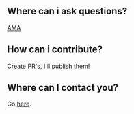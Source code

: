 ## Where can i ask questions?

[AMA](https://luny.xyz/ama)

## How can i contribute?

Create PR's, I'll publish them!

## Where can I contact you?

Go [here](https://sauravk.vision).
